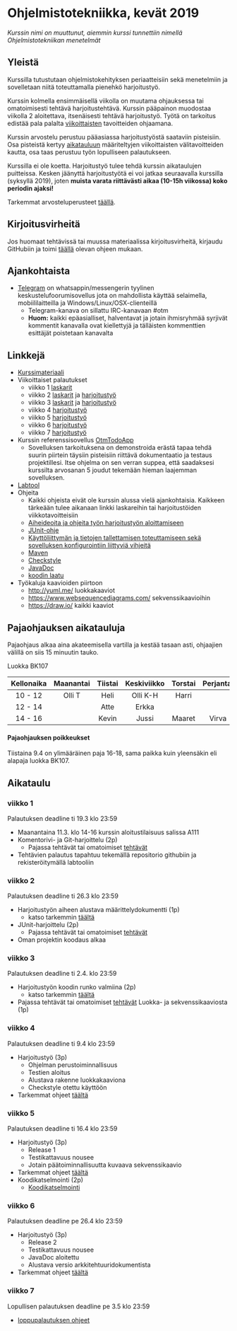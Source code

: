 # Ohjelmistotekniikka, kevät 2019

_Kurssin nimi on muuttunut, aiemmin kurssi tunnettiin nimellä Ohjelmistotekniikan menetelmät_

## Yleistä

Kurssilla tutustutaan ohjelmistokehityksen periaatteisiin sekä menetelmiin ja sovelletaan niitä toteuttamalla pienehkö harjoitustyö.

Kurssin kolmella ensimmäisellä viikolla on muutama ohjauksessa tai omatoimisesti tehtävä harjoitustehtävä. Kurssin pääpainon muodostaa viikolla 2 aloitettava, itsenäisesti tehtävä harjoitustyö. Työtä on tarkoitus edistää pala palalta [viikoittaisten](https://github.com/mluukkai/ohjelmistotekniikka-kevat2019#aikataulu) tavoitteiden ohjaamana. 

Kurssin arvostelu perustuu pääasiassa harjoitustyöstä saataviin pisteisiin. Osa pisteistä kertyy [aikatauluun](https://github.com/mluukkai/ohjelmistotekniikka-kevat2019#aikataulu) määriteltyjen viikoittaisten välitavoitteiden kautta, osa taas perustuu työn lopulliseen palautukseen.

Kurssilla ei ole koetta. Harjoitustyö tulee tehdä kurssin aikataulujen puitteissa. Kesken jäänyttä harjoitustyötä ei voi jatkaa seuraavalla kurssilla (syksyllä 2019), joten **muista varata riittävästi aikaa (10-15h viikossa) koko periodin ajaksi!**

Tarkemmat arvosteluperusteet [täällä](https://github.com/mluukkai/ohjelmistotekniikka-kevat2019/blob/master/web/arvosteluperusteet.md).

## Kirjoitusvirheitä 

Jos huomaat tehtävissä tai muussa materiaalissa kirjoitusvirheitä, kirjaudu GitHubiin ja toimi [täällä](https://github.com/mluukkai/ohjelmistotekniikka-kevat2019/blob/master/web/typokorjaukset.md) olevan ohjeen mukaan.

## Ajankohtaista

- [Telegram](https://t.me/tktlotm) on whatsappin/messengerin tyylinen keskustelufoorumisovellus jota on mahdollista käyttää selaimella, mobiililaitteilla ja Windows/Linux/OSX-clienteillä
  - Telegram-kanava on sillattu IRC-kanavaan #otm
  - **Huom:** kaikki epäasialliset, halventavat ja jotain ihmisryhmää syrjivät kommentit kanavalla ovat kiellettyjä ja tälläisten kommenttien esittäjät poistetaan kanavalta


## Linkkejä

- [Kurssimateriaali](https://github.com/mluukkai/ohjelmistotekniikka-kevat2019/blob/master/web/materiaali.md)
- Viikoittaiset palautukset
  - viikko 1 [laskarit](https://github.com/mluukkai/ohjelmistotekniikka-kevat2019/blob/master/tehtavat/viikko1.md) 
  - viikko 2 [laskarit](https://github.com/mluukkai/ohjelmistotekniikka-kevat2019/blob/master/tehtavat/viikko2.md) ja [harjoitustyö](https://github.com/mluukkai/ohjelmistotekniikka-kevat2019/blob/master/tehtavat/harjoitustyo_viikko2.md)
  - viikko 3 [laskarit](https://github.com/mluukkai/ohjelmistotekniikka-kevat2019/blob/master/tehtavat/viikko3.md) ja [harjoitustyö](https://github.com/mluukkai/ohjelmistotekniikka-kevat2019/blob/master/tehtavat/harjoitustyo_viikko3.md)
  - viikko 4 [harjoitustyö](https://github.com/mluukkai/ohjelmistotekniikka-kevat2019/blob/master/tehtavat/harjoitustyo_viikko4.md)
  - viikko 5 [harjoitustyö](https://github.com/mluukkai/ohjelmistotekniikka-kevat2019/blob/master/tehtavat/harjoitustyo_viikko5.md)
  - viikko 6 [harjoitustyö](https://github.com/mluukkai/ohjelmistotekniikka-kevat2019/blob/master/tehtavat/harjoitustyo_viikko6.md)
  - viikko 7 [harjoitustyö](https://github.com/mluukkai/ohjelmistotekniikka-kevat2019/blob/master/tehtavat/harjoitustyo_viikko7.md)
- Kurssin referenssisovellus [OtmTodoApp](https://github.com/mluukkai/OtmTodoApp)
  - Sovelluksen tarkoituksena on demonstroida erästä tapaa tehdä suurin piirtein täysiin pisteisiin riittävä dokumentaatio ja testaus projektillesi. Itse ohjelma on sen verran suppea, että saadaksesi kurssilta arvosanan 5 joudut tekemään hieman laajemman sovelluksen. 
- [Labtool](https://studies.cs.helsinki.fi/labtool/courses/TKT20002.2019.K.K.1)
- Ohjeita 
  - Kaikki ohjeista eivät ole kurssin alussa vielä ajankohtaisia. Kaikkeen tärkeään tulee aikanaan linkki laskareihin tai harjoitustöiden viikkotavoitteisiin
  - [Aiheideoita ja ohjeita työn harjoitustyön aloittamiseen](https://github.com/mluukkai/ohjelmistotekniikka-kevat2019/blob/master/web/tyon_aloitus.md)
  - [JUnit-ohje](https://github.com/mluukkai/ohjelmistotekniikka-kevat2019/blob/master/web/junit.md) 
  - [Käyttöliittymän ja tietojen tallettamisen toteuttamiseen sekä sovelluksen konfigurointiin liittyviä vihjeitä](https://github.com/mluukkai/ohjelmistotekniikka-kevat2019/blob/master/web/java.md)
  - [Maven](https://github.com/mluukkai/ohjelmistotekniikka-kevat2019/blob/master/web/maven.md)
  - [Checkstyle](https://github.com/mluukkai/ohjelmistotekniikka-kevat2019/blob/master/web/checkstyle.md)  
  - [JavaDoc](https://github.com/mluukkai/ohjelmistotekniikka-kevat2019/blob/master/web/javadoc.md)
  - [koodin laatu](https://github.com/mluukkai/ohjelmistotekniikka-kevat2019/blob/master/web/koodin_laatuvaatimukset.md)
- Työkaluja kaavioiden piirtoon
  - <http://yuml.me/> luokkakaaviot
  - <https://www.websequencediagrams.com/> sekvenssikaavioihin
  - <https://draw.io/> kaikki kaaviot

## Pajaohjauksen aikatauluja

Pajaohjaus alkaa aina akateemisella vartilla ja kestää tasaan asti, ohjaajien välillä on siis 15 minuutin tauko.

Luokka BK107

| Kellonaika | Maanantai | Tiistai | Keskiviikko | Torstai | Perjantai |
|:-:|:-:|:-:|:-:|:-:|:-:|
| 10 - 12 | Olli T | Heli |Olli K-H | Harri |
| 12 - 14 | | Atte | Erkka | 
| 14 - 16 | | Kevin | Jussi | Maaret | Virva

#### Pajaohjauksen poikkeukset

Tiistaina 9.4 on ylimääräinen paja 16-18, sama paikka kuin yleensäkin eli alapaja luokka BK107.

## Aikataulu 

### viikko 1

Palautuksen deadline ti 19.3 klo 23:59

- Maanantaina 11.3. klo 14-16 kurssin aloitustilaisuus salissa A111
- Komentorivi- ja Git-harjoittelu (2p)
  - Pajassa tehtävät tai omatoimiset [tehtävät](https://github.com/mluukkai/ohjelmistotekniikka-kevat2019/blob/master/tehtavat/viikko1.md)
- Tehtävien palautus tapahtuu tekemällä repositorio githubiin ja rekisteröitymällä labtooliin

### viikko 2

Palautuksen deadline ti 26.3 klo 23:59

- Harjoitustyön aiheen alustava määrittelydokumentti (1p)
  - katso tarkemmin [täältä](https://github.com/mluukkai/ohjelmistotekniikka-kevat2019/blob/master/tehtavat/harjoitustyo_viikko2.md) 
- JUnit-harjoittelu (2p)
  - Pajassa tehtävät tai omatoimiset [tehtävät](https://github.com/mluukkai/ohjelmistotekniikka-kevat2019/blob/master/tehtavat/viikko2.md)
- Oman projektin koodaus alkaa

### viikko 3

Palautuksen deadline ti 2.4. klo 23:59

- Harjoitustyön koodin runko valmiina (2p)
  - katso tarkemmin [täältä](https://github.com/mluukkai/ohjelmistotekniikka-kevat2019/blob/master/tehtavat/harjoitustyo_viikko3.md) 
- Pajassa tehtävät tai omatoimiset [tehtävät](https://github.com/mluukkai/ohjelmistotekniikka-kevat2019/blob/master/tehtavat/viikko3.md) Luokka- ja sekvenssikaaviosta (1p)

### viikko 4

Palautuksen deadline ti 9.4 klo 23:59

- Harjoitustyö (3p)
  - Ohjelman perustoiminnallisuus 
  - Testien aloitus 
  - Alustava rakenne luokkakaaviona 
  - Checkstyle otettu käyttöön
- Tarkemmat ohjeet [täältä](https://github.com/mluukkai/ohjelmistotekniikka-kevat2019/blob/master/tehtavat/harjoitustyo_viikko4.md) 

### viikko 5

Palautuksen deadline ti 16.4 klo 23:59

- Harjoitustyö (3p)
  - Release 1 
  - Testikattavuus nousee 
  - Jotain päätoiminnallisuutta kuvaava sekvenssikaavio 
- Tarkemmat ohjeet [täältä](https://github.com/mluukkai/ohjelmistotekniikka-kevat2019/blob/master/tehtavat/harjoitustyo_viikko5.md) 
- Koodikatselmointi (2p)
  - [Koodikatselmointi](https://github.com/mluukkai/ohjelmistotekniikka-kevat2019/blob/master/web/koodikatselmointi.md)

### viikko 6

Palautuksen deadline pe 26.4 klo 23:59

- Harjoitustyö (3p)
  - Release 2
  - Testikattavuus nousee 
  - JavaDoc aloitettu 
  - Alustava versio arkkitehtuuridokumentista 
- Tarkemmat ohjeet [täältä](https://github.com/mluukkai/ohjelmistotekniikka-kevat2019/blob/master/tehtavat/harjoitustyo_viikko6.md) 

### viikko 7

Lopullisen palautuksen deadline pe 3.5 klo 23:59

- [loppupalautuksen ohjeet](https://github.com/mluukkai/ohjelmistotekniikka-kevat2019/blob/master/tehtavat/harjoitustyo_viikko7.md) 
